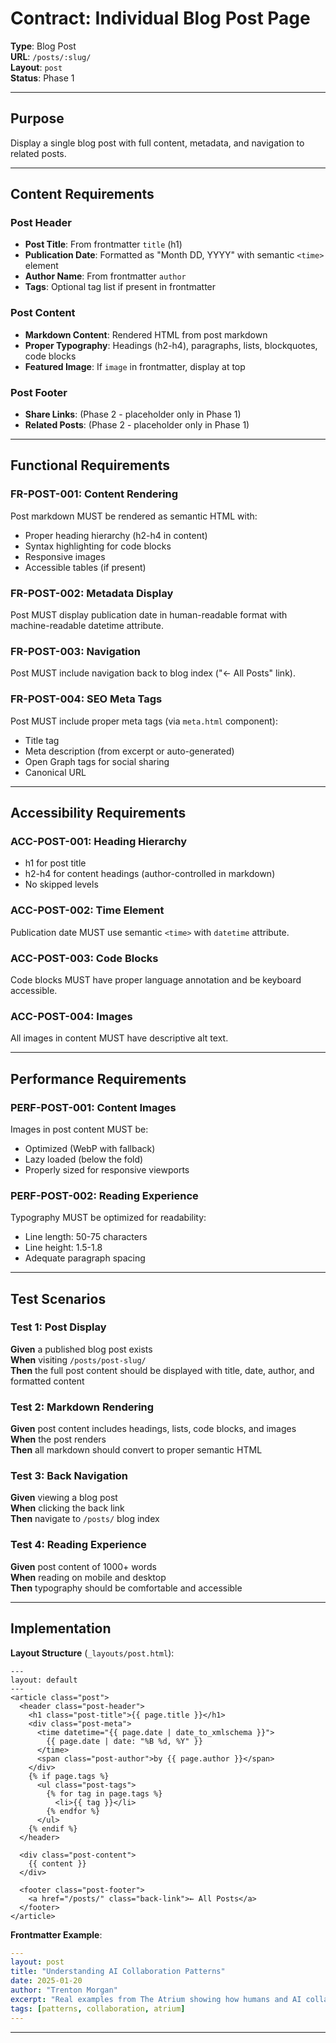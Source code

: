 # Contract: Individual Blog Post Page

**Type**: Blog Post  
**URL**: `/posts/:slug/`  
**Layout**: `post`  
**Status**: Phase 1

---

## Purpose

Display a single blog post with full content, metadata, and navigation to related posts.

---

## Content Requirements

### Post Header
- **Post Title**: From frontmatter `title` (h1)
- **Publication Date**: Formatted as "Month DD, YYYY" with semantic `<time>` element
- **Author Name**: From frontmatter `author`
- **Tags**: Optional tag list if present in frontmatter

### Post Content
- **Markdown Content**: Rendered HTML from post markdown
- **Proper Typography**: Headings (h2-h4), paragraphs, lists, blockquotes, code blocks
- **Featured Image**: If `image` in frontmatter, display at top

### Post Footer
- **Share Links**: (Phase 2 - placeholder only in Phase 1)
- **Related Posts**: (Phase 2 - placeholder only in Phase 1)

---

## Functional Requirements

### FR-POST-001: Content Rendering
Post markdown MUST be rendered as semantic HTML with:
- Proper heading hierarchy (h2-h4 in content)
- Syntax highlighting for code blocks
- Responsive images
- Accessible tables (if present)

### FR-POST-002: Metadata Display
Post MUST display publication date in human-readable format with machine-readable datetime attribute.

### FR-POST-003: Navigation
Post MUST include navigation back to blog index ("← All Posts" link).

### FR-POST-004: SEO Meta Tags
Post MUST include proper meta tags (via `meta.html` component):
- Title tag
- Meta description (from excerpt or auto-generated)
- Open Graph tags for social sharing
- Canonical URL

---

## Accessibility Requirements

### ACC-POST-001: Heading Hierarchy
- h1 for post title
- h2-h4 for content headings (author-controlled in markdown)
- No skipped levels

### ACC-POST-002: Time Element
Publication date MUST use semantic `<time>` with `datetime` attribute.

### ACC-POST-003: Code Blocks
Code blocks MUST have proper language annotation and be keyboard accessible.

### ACC-POST-004: Images
All images in content MUST have descriptive alt text.

---

## Performance Requirements

### PERF-POST-001: Content Images
Images in post content MUST be:
- Optimized (WebP with fallback)
- Lazy loaded (below the fold)
- Properly sized for responsive viewports

### PERF-POST-002: Reading Experience
Typography MUST be optimized for readability:
- Line length: 50-75 characters
- Line height: 1.5-1.8
- Adequate paragraph spacing

---

## Test Scenarios

### Test 1: Post Display
**Given** a published blog post exists  
**When** visiting `/posts/post-slug/`  
**Then** the full post content should be displayed with title, date, author, and formatted content

### Test 2: Markdown Rendering
**Given** post content includes headings, lists, code blocks, and images  
**When** the post renders  
**Then** all markdown should convert to proper semantic HTML

### Test 3: Back Navigation
**Given** viewing a blog post  
**When** clicking the back link  
**Then** navigate to `/posts/` blog index

### Test 4: Reading Experience
**Given** post content of 1000+ words  
**When** reading on mobile and desktop  
**Then** typography should be comfortable and accessible

---

## Implementation

**Layout Structure** (`_layouts/post.html`):
```liquid
---
layout: default
---
<article class="post">
  <header class="post-header">
    <h1 class="post-title">{{ page.title }}</h1>
    <div class="post-meta">
      <time datetime="{{ page.date | date_to_xmlschema }}">
        {{ page.date | date: "%B %d, %Y" }}
      </time>
      <span class="post-author">by {{ page.author }}</span>
    </div>
    {% if page.tags %}
      <ul class="post-tags">
        {% for tag in page.tags %}
          <li>{{ tag }}</li>
        {% endfor %}
      </ul>
    {% endif %}
  </header>
  
  <div class="post-content">
    {{ content }}
  </div>
  
  <footer class="post-footer">
    <a href="/posts/" class="back-link">← All Posts</a>
  </footer>
</article>
```

**Frontmatter Example**:
```yaml
---
layout: post
title: "Understanding AI Collaboration Patterns"
date: 2025-01-20
author: "Trenton Morgan"
excerpt: "Real examples from The Atrium showing how humans and AI collaborate effectively."
tags: [patterns, collaboration, atrium]
---
```

---
